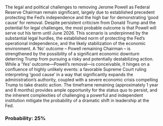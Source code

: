 The legal and political challenges to removing Jerome Powell as Federal Reserve Chairman remain significant, largely due to established precedent protecting the Fed’s independence and the high bar for demonstrating ‘good cause’ for removal. Despite persistent criticism from Donald Trump and the potential for legal challenges, the most probable outcome is that Powell will serve out his term until June 2026. This scenario is underpinned by the substantial legal hurdles, the established norm of protecting the Fed’s operational independence, and the likely stabilization of the economic environment. A ‘No’ outcome – Powell remaining Chairman – is strengthened by the possibility of a significant economic downturn deterring Trump from pursuing a risky and potentially destabilizing action. While a ‘Yes’ outcome—Powell’s removal—is conceivable, it hinges on a confluence of highly unlikely events: a favorable Supreme Court ruling interpreting ‘good cause’ in a way that significantly expands the administration’s authority, coupled with a severe economic crisis compelling Trump to take drastic action. The timeframe remaining (approximately 1 year and 8 months) provides ample opportunity for the status quo to persist, and the inherent complexities of challenging a powerful and independent institution mitigate the probability of a dramatic shift in leadership at the Fed.

### Probability: 25%